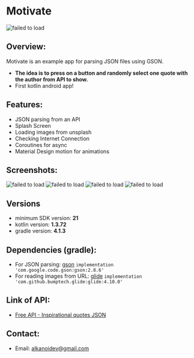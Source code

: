 # Motivate

![failed to load](https://raw.githubusercontent.com/alkanoidev/motivate/main/logo/logo.svg)

## Overview:

Motivate is an example app for parsing JSON files using GSON.

- **The **idea** is to press on a button and randomly select one quote with the author from API to show.**
- First kotlin android app!

## Features:

- JSON parsing from an API
- Splash Screen
- Loading images from unsplash
- Checking Internet Connection
- Coroutines for async
- Material Design motion for animations

## Screenshots:

![failed to load](https://raw.githubusercontent.com/alkanoidev/motivate/main/screenshots/Google20Pixel2041.png)
![failed to load](https://raw.githubusercontent.com/alkanoidev/motivate/main/screenshots/Google20Pixel204.png)
![failed to load](https://raw.githubusercontent.com/alkanoidev/motivate/main/screenshots/Google20Pixel2042.png)
![failed to load](https://raw.githubusercontent.com/alkanoidev/motivate/main/screenshots/Google20Pixel2043.png)

## Versions

- minimum SDK version: **21**
- kotlin version: **1.3.72**
- gradle version: **4.1.3**

## Dependencies (gradle):

- For JSON parsing: [gson](https://github.com/google/gson) `implementation 'com.google.code.gson:gson:2.8.6'`
- For reading images from URL: [glide](https://github.com/bumptech/glide) `implementation 'com.github.bumptech.glide:glide:4.10.0'`

## Link of API:

- [Free API - Inspirational quotes JSON](https://forum.freecodecamp.org/t/free-api-inspirational-quotes-json-with-code-examples/311373)

## Contact:

- Email: alkanoidev@gmail.com
